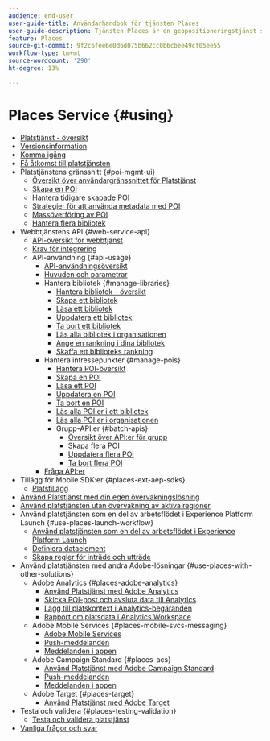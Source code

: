 ```yaml
---
audience: end-user
user-guide-title: Användarhandbok för tjänsten Places
user-guide-description: Tjänsten Places är en geopositioneringstjänst som gör det möjligt för mobila appar med platsmedvetenhet att förstå platskontexten.
feature: Places
source-git-commit: 9f2c6fee6e0d6d075b662cc0b6cbee49cf05ee55
workflow-type: tm+mt
source-wordcount: '290'
ht-degree: 13%

---
```



# Places Service {#using}

+ [Platstjänst - översikt](home.md)
+ [Versionsinformation](release-notes.md)
+ [Komma igång](getting-started.md)
+ [Få åtkomst till platstjänsten](places-gain-access.md)
+ Platstjänstens gränssnitt {#poi-mgmt-ui}
   + [Översikt över användargränssnittet för Platstjänst](poi-mgmt-ui/poi-mgmt-ui-overview.md)
   + [Skapa en POI](poi-mgmt-ui/create-a-poi-ui.md)
   + [Hantera tidigare skapade POI](poi-mgmt-ui/managing-pois-in-the-places-ui.md)
   + [Strategier för att använda metadata med POI](poi-mgmt-ui/metadata-with-pois.md)
   + [Massöverföring av POI](poi-mgmt-ui/bulk-upload-pois.md)
   + [Hantera flera bibliotek](poi-mgmt-ui/manage-libraries-in-the-places-ui.md)
+ Webbtjänstens API {#web-service-api}
   + [API-översikt för webbtjänst](web-service-api/places-web-services.md)
   + [Krav för integrering](web-service-api/adobe-i-o-integration.md)
   + API-användning {#api-usage}
      + [API-användningsöversikt](web-service-api/api-usage/api-usage-overview.md)
      + [Huvuden och parametrar](web-service-api/api-usage/headers-and-parameters.md)
      + Hantera bibliotek {#manage-libraries}
         + [Hantera bibliotek - översikt](web-service-api/api-usage/manage-libraries/manage-libraries.md)
         + [Skapa ett bibliotek](web-service-api/api-usage/manage-libraries/create-a-library.md)
         + [Läsa ett bibliotek](web-service-api/api-usage/manage-libraries/read-a-library.md)
         + [Uppdatera ett bibliotek](web-service-api/api-usage/manage-libraries/update-a-library.md)
         + [Ta bort ett bibliotek](web-service-api/api-usage/manage-libraries/delete-a-library.md)
         + [Läs alla bibliotek i organisationen](web-service-api/api-usage/manage-libraries/read-all-libraries-in-your-organization.md)
         + [Ange en rankning i dina bibliotek](web-service-api/api-usage/manage-libraries/set-a-ran-on-your-libraries.md)
         + [Skaffa ett biblioteks rankning](web-service-api/api-usage/manage-libraries/get-a-librarys-rank.md)
      + Hantera intressepunkter {#manage-pois}
         + [Hantera POI-översikt](web-service-api/api-usage/manage-pois/manage-pois.md)
         + [Skapa en POI](web-service-api/api-usage/manage-pois/create-a-poi.md)
         + [Läsa ett POI](web-service-api/api-usage/manage-pois/read-a-poi.md)
         + [Uppdatera en POI](web-service-api/api-usage/manage-pois/update-a-poi.md)
         + [Ta bort en POI](web-service-api/api-usage/manage-pois/delete-a-poi.md)
         + [Läs alla POI:er i ett bibliotek](web-service-api/api-usage/manage-pois/read-all-pois-in-a-library.md)
         + [Läs alla POI:er i organisationen](web-service-api/api-usage/manage-pois/read-all-pois-in-your-organization.md)
         + Grupp-API:er {#batch-apis}
            + [Översikt över API:er för grupp](web-service-api/api-usage/manage-pois/batch-apis/batch-apis.md)
            + [Skapa flera POI](web-service-api/api-usage/manage-pois/batch-apis/create-multiple-pois.md)
            + [Uppdatera flera POI](web-service-api/api-usage/manage-pois/batch-apis/update-multiple-pois.md)
            + [Ta bort flera POI](web-service-api/api-usage/manage-pois/batch-apis/delete-multiple-pois.md)
      + [Fråga API:er](web-service-api/api-usage/query-apis.md)
+ Tillägg för Mobile SDK:er {#places-ext-aep-sdks}
   + [Platstillägg](places-ext-aep-sdks/places-extension/places-extension.md)
+ [Använd Platstjänst med din egen övervakningslösning](using-your-own-monitor.md)
+ [Använd platstjänsten utan övervakning av aktiva regioner](use-places-without-active-monitoring.md)
+ Använd platstjänsten som en del av arbetsflödet i Experience Platform Launch {#use-places-launch-workflow}
   + [Använd platstjänsten som en del av arbetsflödet i Experience Platform Launch](use-places-launch-workflow/places-launch-workflow.md)
   + [Definiera dataelement](use-places-launch-workflow/define-data-elements.md)
   + [Skapa regler för inträde och utträde](use-places-launch-workflow/create-rule-places-property.md)
+ Använd platstjänsten med andra Adobe-lösningar {#use-places-with-other-solutions}
   + Adobe Analytics {#places-adobe-analytics}
      + [Använd Platstjänst med Adobe Analytics](use-places-with-other-solutions/places-adobe-analytics/use-places-analytics-overview.md)
      + [Skicka POI-post och avsluta data till Analytics](use-places-with-other-solutions/places-adobe-analytics/use-places-adobe-analytics.md)
      + [Lägg till platskontext i Analytics-begäranden](use-places-with-other-solutions/places-adobe-analytics/run-reports-aa-places-data.md)
      + [Rapport om platsdata i Analytics Workspace](use-places-with-other-solutions/places-adobe-analytics/places-in-workspace.md)
   + Adobe Mobile Services {#places-mobile-svcs-messaging}
      + [Adobe Mobile Services](use-places-with-other-solutions/places-mobile-svcs-for-messaging/use-places-mobie-svcs-messaging.md)
      + [Push-meddelanden](use-places-with-other-solutions/places-mobile-svcs-for-messaging/mobile-svcs-messaging-push.md)
      + [Meddelanden i appen](use-places-with-other-solutions/places-mobile-svcs-for-messaging/mobile-svcs-messaging-inapp.md)
   + Adobe Campaign Standard {#places-acs}
      + [Använd Platstjänst med Adobe Campaign Standard](use-places-with-other-solutions/places-acs/places-acs-overview.md)
      + [Push-meddelanden](use-places-with-other-solutions/places-acs/places-acs-push-notifications.md)
      + [Meddelanden i appen](use-places-with-other-solutions/places-acs/places-acs-in-app-messages.md)
   + Adobe Target {#places-target}
      + [Använd Platstjänst med Adobe Target](use-places-with-other-solutions/places-target/places-target.md)
+ Testa och validera {#places-testing-validation}
   + [Testa och validera platstjänst](places-testing-validation/test-validate-places.md)
+ [Vanliga frågor och svar](places-faqs.md)
